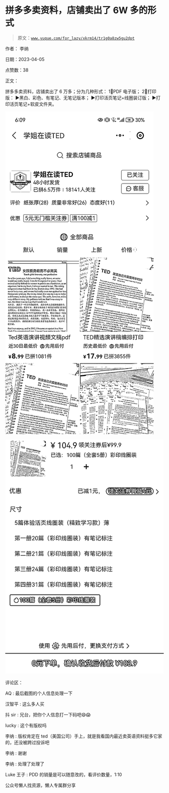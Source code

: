 # 拼多多卖资料，店铺卖出了 6W 多的形式

> 原文：[`www.yuque.com/for_lazy/xkrm14/tr1g0a8zw5gu2dpt`](https://www.yuque.com/for_lazy/xkrm14/tr1g0a8zw5gu2dpt)



作者： 李纳



日期：2023-04-05



点赞数：38

<ne-hole id="ufb60f13e" data-lake-id="ufb60f13e">

正文：



拼多多卖资料，店铺卖出了 6 万多；分为几种形式： 1⃣PDF 电子版； 2⃣打印版： ▶️黑白、彩色、有笔记、无笔记版本； ▶️打印活页笔记+线圈装订版； ▶️打印活页笔记+软皮文件夹。



![](img/cee53a64ca20cda5b32785e8f2245b62.png)



![](img/4db623137759a13a3d32555ef0004256.png)

<ne-hole id="u4e373416" data-lake-id="u4e373416">

评论区：



AQ : 最后截图的个人信息处理一下



汉智平 : 这么多人买



抖 sir : 兄台，把你个人信息打一下码吧😄😱



lucky : 这个有版权吗



李纳 : 版权肯定在 ted（美国公司）手上，就是我看国内最近卖英语资料挺多它家的，还没被跨过投诉吧



李纳 : 谢谢



李纳 : 处理了处理了



Luke 王子 : PDD 的销量是可以随意改的，看评价数量，1:10

<ne-hole id="u6aba1e0b" data-lake-id="u6aba1e0b">

公众号懒人找资源，懒人专属群分享

</ne-hole></ne-hole></ne-hole>